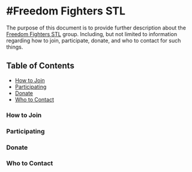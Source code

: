 #Freedom Fighters STL
====
The purpose of this document is to provide further description about the [Freedom Fighters STL](https://twitter.com/FF_STL) group. Including, but not limited to information regarding how to join, participate, donate, and who to contact for such things.

Table of Contents
-------

- [How to Join](#howtojoin)
- [Participating](#participating)
- [Donate](#donate)
- [Who to Contact](#contact)

### How to Join
### Participating
### Donate
### Who to Contact
